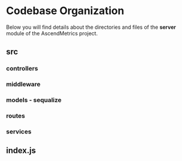 # Codebase Organization
Below you will find details about the directories and files of the **server** module of the AscendMetrics project.
## src
### controllers
### middleware
### models - sequalize
### routes
### services
## index.js